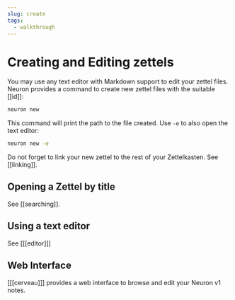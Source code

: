 ```yaml
---
slug: create
tags:
  - walkthrough
---
```


# Creating and Editing zettels

You may use any text editor with Markdown support to edit your zettel files. Neuron provides a command to create new zettel files with the suitable [[id]]:

```bash
neuron new
```

This command will print the path to the file created. Use `-e` to also open the text editor:

```bash
neuron new -e
```

Do not forget to link your new zettel to the rest of your Zettelkasten. See [[linking]].

## Opening a Zettel by title

See [[searching]].

## Using a text editor

See [[[editor]]]

## Web Interface

[[[cerveau]]] provides a web interface to browse and edit your Neuron v1 notes.
